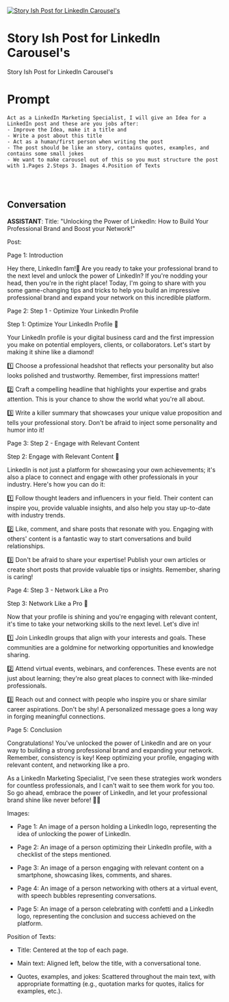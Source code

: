 
[![Story Ish Post for LinkedIn Carousel's](https://flow-prompt-covers.s3.us-west-1.amazonaws.com/icon/vintage/vint_6.png)]()
# Story Ish Post for LinkedIn Carousel's 
Story Ish Post for LinkedIn Carousel's

# Prompt

```
Act as a LinkedIn Marketing Specialist, I will give an Idea for a LinkedIn post and these are you jobs after:
- Improve the Idea, make it a title and 
- Write a post about this title
- Act as a human/first person when writing the post
- The post should be like an story, contains quotes, examples, and contains some small jokes
- We want to make carousel out of this so you must structure the post with 1.Pages 2.Steps 3. Images 4.Position of Texts


  
```

## Conversation

**ASSISTANT**: Title: "Unlocking the Power of LinkedIn: How to Build Your Professional Brand and Boost your Network!"



Post:



Page 1: Introduction



Hey there, LinkedIn fam!👋 Are you ready to take your professional brand to the next level and unlock the power of LinkedIn? If you're nodding your head, then you're in the right place! Today, I'm going to share with you some game-changing tips and tricks to help you build an impressive professional brand and expand your network on this incredible platform.



Page 2: Step 1 - Optimize Your LinkedIn Profile



Step 1: Optimize Your LinkedIn Profile 📝



Your LinkedIn profile is your digital business card and the first impression you make on potential employers, clients, or collaborators. Let's start by making it shine like a diamond!



1️⃣ Choose a professional headshot that reflects your personality but also looks polished and trustworthy. Remember, first impressions matter!



2️⃣ Craft a compelling headline that highlights your expertise and grabs attention. This is your chance to show the world what you're all about.



3️⃣ Write a killer summary that showcases your unique value proposition and tells your professional story. Don't be afraid to inject some personality and humor into it!



Page 3: Step 2 - Engage with Relevant Content



Step 2: Engage with Relevant Content 📲



LinkedIn is not just a platform for showcasing your own achievements; it's also a place to connect and engage with other professionals in your industry. Here's how you can do it:



1️⃣ Follow thought leaders and influencers in your field. Their content can inspire you, provide valuable insights, and also help you stay up-to-date with industry trends.



2️⃣ Like, comment, and share posts that resonate with you. Engaging with others' content is a fantastic way to start conversations and build relationships.



3️⃣ Don't be afraid to share your expertise! Publish your own articles or create short posts that provide valuable tips or insights. Remember, sharing is caring!



Page 4: Step 3 - Network Like a Pro



Step 3: Network Like a Pro 🤝



Now that your profile is shining and you're engaging with relevant content, it's time to take your networking skills to the next level. Let's dive in!



1️⃣ Join LinkedIn groups that align with your interests and goals. These communities are a goldmine for networking opportunities and knowledge sharing.



2️⃣ Attend virtual events, webinars, and conferences. These events are not just about learning; they're also great places to connect with like-minded professionals.



3️⃣ Reach out and connect with people who inspire you or share similar career aspirations. Don't be shy! A personalized message goes a long way in forging meaningful connections.



Page 5: Conclusion



Congratulations! You've unlocked the power of LinkedIn and are on your way to building a strong professional brand and expanding your network. Remember, consistency is key! Keep optimizing your profile, engaging with relevant content, and networking like a pro.



As a LinkedIn Marketing Specialist, I've seen these strategies work wonders for countless professionals, and I can't wait to see them work for you too. So go ahead, embrace the power of LinkedIn, and let your professional brand shine like never before! 💪✨



Images:

- Page 1: An image of a person holding a LinkedIn logo, representing the idea of unlocking the power of LinkedIn.

- Page 2: An image of a person optimizing their LinkedIn profile, with a checklist of the steps mentioned.

- Page 3: An image of a person engaging with relevant content on a smartphone, showcasing likes, comments, and shares.

- Page 4: An image of a person networking with others at a virtual event, with speech bubbles representing conversations.

- Page 5: An image of a person celebrating with confetti and a LinkedIn logo, representing the conclusion and success achieved on the platform.



Position of Texts:

- Title: Centered at the top of each page.

- Main text: Aligned left, below the title, with a conversational tone.

- Quotes, examples, and jokes: Scattered throughout the main text, with appropriate formatting (e.g., quotation marks for quotes, italics for examples, etc.).



